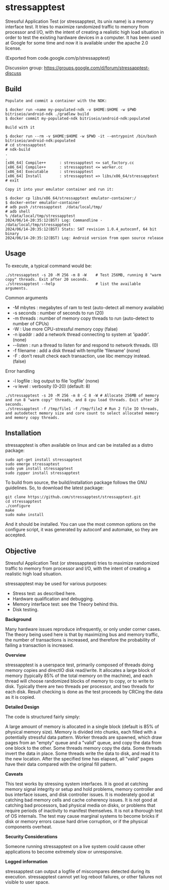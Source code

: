 # stressapptest
Stressful Application Test (or stressapptest, its unix name) is a memory interface test.
It tries to maximize randomized traffic to memory from processor and I/O, with the intent of creating a realistic high load situation in order to test the existing hardware devices in a computer. It has been used at Google for some time and now it is available under the apache 2.0 license.

  (Exported from code.google.com/p/stressapptest)

Discussion group: https://groups.google.com/d/forum/stressapptest-discuss

## Build
```
Populate and commit a container with the NDK:

$ docker run –name my-populated-ndk -v $HOME:$HOME -w $PWD bitriseio/android-ndk ./gradlew build
$ docker commit my-populated-ndk bitriseio/android-ndk:populated

Build with it

$ docker run --rm -v $HOME:$HOME -w $PWD -it --entrypoint /bin/bash bitriseio/android-ndk:populated
# cd stressapptest
# ndk-build
.
.
[x86_64] Compile++      : stressapptest <= sat_factory.cc
[x86_64] Compile++      : stressapptest <= worker.cc
[x86_64] Executable     : stressapptest
[x86_64] Install        : stressapptest => libs/x86_64/stressapptest
# exit

Copy it into your emulator container and run it:

$ docker cp libs/x86_64/stressapptest emulator-container:/
$ docker-enter emulator-container
# adb push /stressapptest  /data/local/tmp/
# adb shell
% /data/local/tmp/stressapptest                                                                                                                                                                                                                                
2024/06/14-20:35:12(BST) Log: Commandline - /data/local/tmp/stressapptest
2024/06/14-20:35:12(BST) Stats: SAT revision 1.0.4_autoconf, 64 bit binary
2024/06/14-20:35:12(BST) Log: Android version from open source release
```
## Usage

To execute, a typical command would be:
```
./stressapptest -s 20 -M 256 -m 8 -W    # Test 256MB, running 8 "warm copy" threads. Exit after 20 seconds.
./stressapptest --help                  # list the available arguments.
```
Common arguments
* -M mbytes : megabytes of ram to test (auto-detect all memory available)
* -s seconds : number of seconds to run (20)
* -m threads : number of memory copy threads to run (auto-detect to number of CPUs)
* -W : Use more CPU-stressful memory copy (false)
* -n ipaddr : add a network thread connecting to system at 'ipaddr'. (none)
* --listen : run a thread to listen for and respond to network threads. (0)
* -f filename : add a disk thread with tempfile 'filename' (none)
* -F : don't result check each transaction, use libc memcpy instead. (false)

Error handling
* -l logfile : log output to file 'logfile' (none)
* -v level : verbosity (0-20) (default: 8)

```
./stressapptest -s 20 -M 256 -m 8 -C 8 -W # Allocate 256MB of memory and run 8 "warm copy" threads, and 8 cpu load threads. Exit after 20 seconds.
./stressapptest -f /tmp/file1 -f /tmp/file2 # Run 2 file IO threads, and autodetect memory size and core count to select allocated memory and memory copy threads.
```


## Installation

stressapptest is often available on linux and can be installed as a distro package:
```
sudo apt-get install stressapptest
sudo emerge stressaptest
sudo yum install stressapptest
sudo zypper install stressapptest
```
To build from source, the build/installation package follows the GNU guidelines. So, to download the latest package:
```
git clone https://github.com/stressapptest/stressapptest.git
cd stressapptest
./configure
make
sudo make install
```
And it should be installed. You can use the most common options on the configure script, it was generated by autoconf and automake, so they are accepted.


## Objective

Stressful Application Test (or stressapptest) tries to maximize randomized traffic to memory from processor and I/O, with the intent of creating a realistic high load situation.

stressapptest may be used for various purposes:
* Stress test: as described here.
* Hardware qualification and debugging.
* Memory interface test: see the Theory behind this.
* Disk testing.


**Background**

Many hardware issues reproduce infrequently, or only under corner cases. The theory being used here is that by maximizing bus and memory traffic, the number of transactions is increased, and therefore the probability of failing a transaction is increased.


**Overview**

stressapptest is a userspace test, primarily composed of threads doing memory copies and directIO disk read/write. It allocates a large block of memory (typically 85% of the total memory on the machine), and each thread will choose randomized blocks of memory to copy, or to write to disk. Typically there are two threads per processor, and two threads for each disk. Result checking is done as the test proceeds by CRCing the data as it is copied.


**Detailed Design**

The code is structured fairly simply:

A large amount of memory is allocated in a single block (default is 85% of physical memory size).
Memory is divided into chunks, each filled with a potentially stressful data pattern.
Worker threads are spawned, which draw pages from an "empty" queue and a "valid" queue, and copy the data from one block to the other.
Some threads memory copy the data.
Some threads invert the data in place.
Some threads write the data to disk, and read it to the new location.
After the specified time has elapsed, all "valid" pages have their data compared with the original fill pattern.


**Caveats** 

This test works by stressing system interfaces. It is good at catching memory signal integrity or setup and hold problems, memory controller and bus interface issues, and disk controller issues. It is moderately good at catching bad memory cells and cache coherency issues. It is not good at catching bad processors, bad physical media on disks, or problems that require periods of inactivity to manifest themselves. It is not a thorough test of OS internals. The test may cause marginal systems to become bricks if disk or memory errors cause hard drive corruption, or if the physical components overheat.


**Security Considerations**

Someone running stressapptest on a live system could cause other applications to become extremely slow or unresponsive.


**Logged information**

stressapptest can output a logfile of miscompares detected during its execution. stressapptest cannot yet log reboot failures, or other failures not visible to user space.

